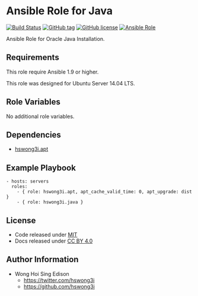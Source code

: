Ansible Role for Java
=====================

[![Build Status](https://travis-ci.org/pantarei/ansible-role-java.svg?branch=master)](https://travis-ci.org/pantarei/ansible-role-java)
[![GitHub tag](https://img.shields.io/github/tag/pantarei/ansible-role-java.svg)](https://github.com/pantarei/ansible-role-java)
[![GitHub license](https://img.shields.io/github/license/pantarei/ansible-role-java.svg)](https://github.com/pantarei/ansible-role-java/blob/master/LICENSE)
[![Ansible Role](https://img.shields.io/ansible/role/5971.svg)](https://galaxy.ansible.com/detail#/role/5971)

Ansible Role for Oracle Java Installation.

Requirements
------------

This role require Ansible 1.9 or higher.

This role was designed for Ubuntu Server 14.04 LTS.

Role Variables
--------------

No additional role variables.

Dependencies
------------

-   [hswong3i.apt](https://galaxy.ansible.com/detail#/role/5970)

Example Playbook
----------------

    - hosts: servers
      roles:
        - { role: hswong3i.apt, apt_cache_valid_time: 0, apt_upgrade: dist }
        - { role: hswong3i.java }

License
-------

-   Code released under [MIT](https://github.com/hswong3i/ansible-role-java/blob/master/LICENSE)
-   Docs released under [CC BY 4.0](http://creativecommons.org/licenses/by/4.0/)

Author Information
------------------

-   Wong Hoi Sing Edison
    -   <https://twitter.com/hswong3i>
    -   <https://github.com/hswong3i>

